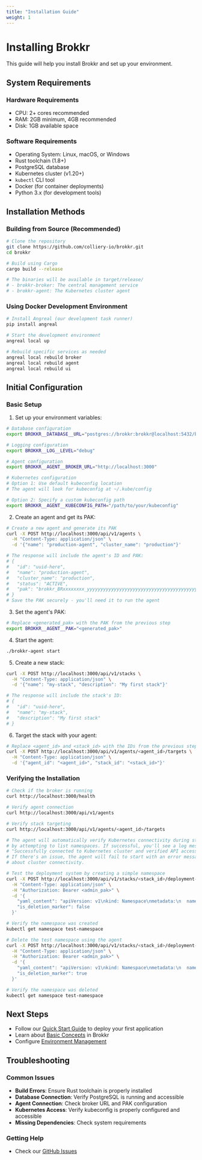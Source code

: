 ```yaml
---
title: "Installation Guide"
weight: 1
---
```


# Installing Brokkr

This guide will help you install Brokkr and set up your environment.

## System Requirements

### Hardware Requirements
- CPU: 2+ cores recommended
- RAM: 2GB minimum, 4GB recommended
- Disk: 1GB available space

### Software Requirements
- Operating System: Linux, macOS, or Windows
- Rust toolchain (1.8+)
- PostgreSQL database
- Kubernetes cluster (v1.20+)
- `kubectl` CLI tool
- Docker (for container deployments)
- Python 3.x (for development tools)

## Installation Methods

### Building from Source (Recommended)
```bash
# Clone the repository
git clone https://github.com/colliery-io/brokkr.git
cd brokkr

# Build using Cargo
cargo build --release

# The binaries will be available in target/release/
# - brokkr-broker: The central management service
# - brokkr-agent: The Kubernetes cluster agent
```

### Using Docker Development Environment
```bash
# Install Angreal (our development task runner)
pip install angreal

# Start the development environment
angreal local up

# Rebuild specific services as needed
angreal local rebuild broker
angreal local rebuild agent
angreal local rebuild ui
```

## Initial Configuration

### Basic Setup
1. Set up your environment variables:
```bash
# Database configuration
export BROKKR__DATABASE__URL="postgres://brokkr:brokkr@localhost:5432/brokkr"

# Logging configuration
export BROKKR__LOG__LEVEL="debug"

# Agent configuration
export BROKKR__AGENT__BROKER_URL="http://localhost:3000"

# Kubernetes configuration
# Option 1: Use default kubeconfig location
# The agent will look for kubeconfig at ~/.kube/config

# Option 2: Specify a custom kubeconfig path
export BROKKR__AGENT__KUBECONFIG_PATH="/path/to/your/kubeconfig"
```

2. Create an agent and get its PAK:
```bash
# Create a new agent and generate its PAK
curl -X POST http://localhost:3000/api/v1/agents \
  -H "Content-Type: application/json" \
  -d '{"name": "production-agent", "cluster_name": "production"}'

# The response will include the agent's ID and PAK:
# {
#   "id": "uuid-here",
#   "name": "production-agent",
#   "cluster_name": "production",
#   "status": "ACTIVE",
#   "pak": "brokkr_BRxxxxxxxx_yyyyyyyyyyyyyyyyyyyyyyyyyyyyyyyyyyyyyyyyyyyyyyyy"
# }
# Save the PAK securely - you'll need it to run the agent
```

3. Set the agent's PAK:
```bash
# Replace <generated_pak> with the PAK from the previous step
export BROKKR__AGENT__PAK="<generated_pak>"
```

4. Start the agent:
```bash
./brokkr-agent start
```

5. Create a new stack:
```bash
curl -X POST http://localhost:3000/api/v1/stacks \
  -H "Content-Type: application/json" \
  -d '{"name": "my-stack", "description": "My first stack"}'

# The response will include the stack's ID:
# {
#   "id": "uuid-here",
#   "name": "my-stack",
#   "description": "My first stack"
# }
```

6. Target the stack with your agent:
```bash
# Replace <agent_id> and <stack_id> with the IDs from the previous steps
curl -X POST http://localhost:3000/api/v1/agents/<agent_id>/targets \
  -H "Content-Type: application/json" \
  -d '{"agent_id": "<agent_id>", "stack_id": "<stack_id>"}'
```

### Verifying the Installation
```bash
# Check if the broker is running
curl http://localhost:3000/health

# Verify agent connection
curl http://localhost:3000/api/v1/agents

# Verify stack targeting
curl http://localhost:3000/api/v1/agents/<agent_id>/targets

# The agent will automatically verify Kubernetes connectivity during startup
# by attempting to list namespaces. If successful, you'll see a log message:
# "Successfully connected to Kubernetes cluster and verified API access"
# If there's an issue, the agent will fail to start with an error message
# about cluster connectivity.

# Test the deployment system by creating a simple namespace
curl -X POST http://localhost:3000/api/v1/stacks/<stack_id>/deployment-objects \
  -H "Content-Type: application/json" \
  -H "Authorization: Bearer <admin_pak>" \
  -d '{
    "yaml_content": "apiVersion: v1\nkind: Namespace\nmetadata:\n  name: test-namespace",
    "is_deletion_marker": false
  }'

# Verify the namespace was created
kubectl get namespace test-namespace

# Delete the test namespace using the agent
curl -X POST http://localhost:3000/api/v1/stacks/<stack_id>/deployment-objects \
  -H "Content-Type: application/json" \
  -H "Authorization: Bearer <admin_pak>" \
  -d '{
    "yaml_content": "apiVersion: v1\nkind: Namespace\nmetadata:\n  name: test-namespace",
    "is_deletion_marker": true
  }'

# Verify the namespace was deleted
kubectl get namespace test-namespace
```

## Next Steps
- Follow our [Quick Start Guide](../quick-start) to deploy your first application
- Learn about [Basic Concepts](../first-steps) in Brokkr
- Configure [Environment Management](../../how-to/environment-management)

## Troubleshooting

### Common Issues
- **Build Errors**: Ensure Rust toolchain is properly installed
- **Database Connection**: Verify PostgreSQL is running and accessible
- **Agent Connection**: Check broker URL and PAK configuration
- **Kubernetes Access**: Verify kubeconfig is properly configured and accessible
- **Missing Dependencies**: Check system requirements

### Getting Help
- Check our [GitHub Issues](https://github.com/colliery-io/brokkr/issues)
